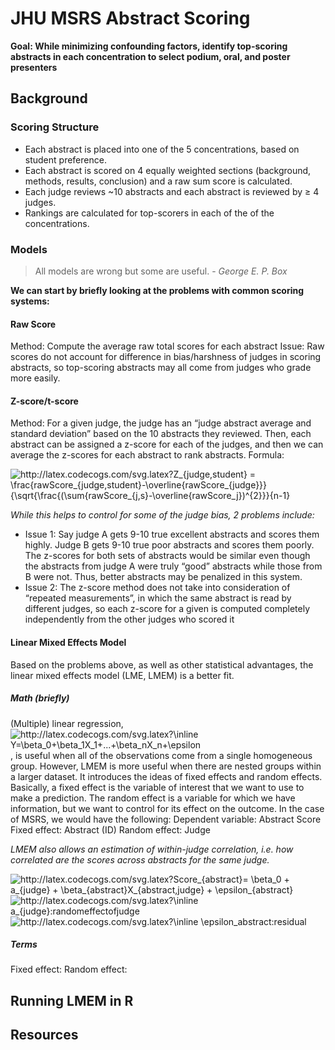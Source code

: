 # JHU MSRS Abstract Scoring

**Goal: While minimizing confounding factors, identify top-scoring abstracts in each concentration to select podium, oral, and poster presenters**

## Background

### Scoring Structure
- Each abstract is placed into one of the 5 concentrations, based on student preference.
-	Each abstract is scored on 4 equally weighted sections (background, methods, results, conclusion) and a raw sum score is calculated.
-	Each judge reviews ~10 abstracts and each abstract is reviewed by ≥ 4 judges.
- Rankings are calculated for top-scorers in each of the of the concentrations.

### Models
> All models are wrong but some are useful. - *George E. P. Box*

**We can start by briefly looking at the problems with common scoring systems:**
#### Raw Score
Method: Compute the average raw total scores for each abstract
Issue: Raw scores do not account for difference in bias/harshness of judges in scoring abstracts, so top-scoring abstracts may all come from judges who grade more easily.

#### Z-score/t-score
Method: For a given judge, the judge has an “judge abstract average and standard deviation” based on the 10 abstracts they reviewed. Then, each abstract can be assigned a z-score for each of the judges, and then we can average the z-scores for each abstract to rank abstracts.
Formula: 

<img src="http://latex.codecogs.com/svg.latex?Z_{judge,student}&space;=&space;\frac{rawScore_{judge,student}-\overline{rawScore_{judge}}}{\sqrt{\frac{(\sum{rawScore_{j,s}-\overline{rawScore_j})^{2}}}{n-1}&space;" title="http://latex.codecogs.com/svg.latex?Z_{judge,student} = \frac{rawScore_{judge,student}-\overline{rawScore_{judge}}}{\sqrt{\frac{(\sum{rawScore_{j,s}-\overline{rawScore_j})^{2}}}{n-1} " />

*While this helps to control for some of the judge bias, 2 problems include:*
- Issue 1: Say judge A gets 9-10 true excellent abstracts and scores them highly. Judge B gets 9-10 true poor abstracts and scores them poorly. The z-scores for both sets of abstracts would be similar even though the abstracts from judge A were truly “good” abstracts while those from B were not. Thus, better abstracts may be penalized in this system.
- Issue 2: The z-score method does not take into consideration of “repeated measurements”, in which the same abstract is read by different judges, so each z-score for a given is computed completely independently from the other judges who scored it

#### Linear Mixed Effects Model
Based on the problems above, as well as other statistical advantages, the linear mixed effects model (LME, LMEM) is a better fit.
##### Math (briefly)
(Multiple) linear regression, <img src="http://latex.codecogs.com/svg.latex?\inline&space;Y=\beta_0&plus;\beta_1X_1&plus;...&plus;\beta_nX_n&plus;\epsilon" title="http://latex.codecogs.com/svg.latex?\inline Y=\beta_0+\beta_1X_1+...+\beta_nX_n+\epsilon" />, is useful when all of the observations come from a single homogeneous group.
However, LMEM is more useful when there are nested groups within a larger dataset. It introduces the ideas of fixed effects and random effects. Basically, a fixed effect is the variable of interest that we want to use to make a prediction. The random effect is a variable for which we have information, but we want to control for its effect on the outcome. In the case of MSRS, we would have the following:
Dependent variable: Abstract Score
Fixed effect: Abstract (ID)
Random effect: Judge

*LMEM also allows an estimation of within-judge correlation, i.e. how correlated are the scores across abstracts for the same judge.*

<img src="http://latex.codecogs.com/svg.latex?Score_{abstract}=&space;\beta_0&space;&plus;&space;a_{judge}&space;&plus;&space;\beta_{abstract}X_{abstract,judge}&space;&plus;&space;\epsilon_{abstract}&space;" title="http://latex.codecogs.com/svg.latex?Score_{abstract}= \beta_0 + a_{judge} + \beta_{abstract}X_{abstract,judge} + \epsilon_{abstract} " />
<img src="http://latex.codecogs.com/svg.latex?\inline&space;a_{judge}:randomeffectofjudge" title="http://latex.codecogs.com/svg.latex?\inline a_{judge}:randomeffectofjudge" />
<img src="http://latex.codecogs.com/svg.latex?\inline&space;\epsilon_abstract:residual" title="http://latex.codecogs.com/svg.latex?\inline \epsilon_abstract:residual" />




##### Terms
Fixed effect: 
Random effect: 

## Running LMEM in R

## Resources
